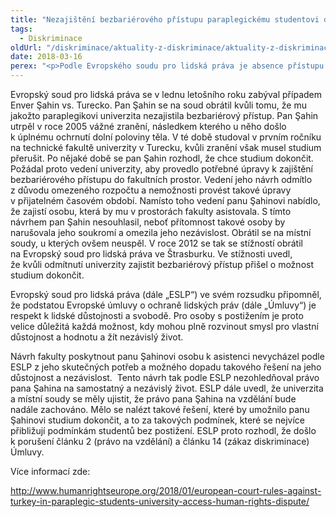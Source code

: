 ```yaml
---
title: "Nezajištění bezbariérového přístupu paraplegickému studentovi do univerzitní budovy bylo diskriminační, rozhodl soud"
tags:
  - Diskriminace
oldUrl: "/diskriminace/aktuality-z-diskriminace/aktuality-z-diskriminace-2018/nezajisteni-bezbarieroveho-pristupu-paraplegickemu-studentovi-do-univerzitni-budovy-bylo-di/"
date: 2018-03-16
perex: "<p>Podle Evropského soudu pro lidská práva je absence přístupu do univerzitní budovy pro imobilní studující porušením jejich práva na vzdělání.</p>"
---
```


<!-- imported from the old website -->

<p>Evropský soud pro lidská práva se v lednu letošního roku zabýval případem Enver Şahin vs. Turecko. Pan Şahin se na soud obrátil kvůli tomu, že mu jakožto paraplegikovi univerzita nezajistila bezbariérový přístup. Pan Şahin utrpěl v roce 2005 vážné zranění, následkem kterého u něho došlo k úplnému ochrnutí dolní poloviny těla. V té době studoval v prvním ročníku na technické fakultě univerzity v Turecku, kvůli zranění však musel studium přerušit. Po nějaké době se pan Şahin rozhodl, že chce studium dokončit. Požádal proto vedení univerzity, aby provedlo potřebné úpravy k zajištění bezbariérového přístupu do fakultních prostor. Vedení jeho návrh odmítlo z důvodu omezeného rozpočtu a nemožnosti provést takové úpravy v přijatelném časovém období. Namísto toho vedení panu Şahinovi nabídlo, že zajistí osobu, která by mu v prostorách fakulty asistovala. S tímto návrhem pan Şahin nesouhlasil, neboť přítomnost takové osoby by narušovala jeho soukromí a omezila jeho nezávislost. Obrátil se na místní soudy, u kterých ovšem neuspěl. V roce 2012 se tak se stížností obrátil na Evropský soud pro lidská práva ve Štrasburku. Ve stížnosti uvedl, že kvůli odmítnutí univerzity zajistit bezbariérový přístup přišel o možnost studium dokončit.</p> <p>Evropský soud pro lidská práva (dále „ESLP“) ve svém rozsudku připomněl, že podstatou Evropské úmluvy o ochraně lidských práv (dále „Úmluvy“) je respekt k lidské důstojnosti a svobodě. Pro osoby s postižením je proto velice důležitá každá možnost, kdy mohou plně rozvinout smysl pro vlastní důstojnost a hodnotu a žít nezávislý život. </p> <p>Návrh fakulty poskytnout panu Şahinovi osobu k asistenci nevycházel podle ESLP z jeho skutečných potřeb a možného dopadu takového řešení na jeho důstojnost a nezávislost.  Tento návrh tak podle ESLP nezohledňoval právo pana Şahina na samostatný a nezávislý život. ESLP dále uvedl, že univerzita a místní soudy se měly ujistit, že právo pana Şahina na vzdělání bude nadále zachováno. Mělo se nalézt takové řešení, které by umožnilo panu Şahinovi studium dokončit, a to za takových podmínek, které se nejvíce přibližují podmínkám studentů bez postižení. ESLP proto rozhodl, že došlo k porušení článku 2 (právo na vzdělání) a článku 14 (zákaz diskriminace) Úmluvy.</p> <p>Více informací zde:</p> <a title="Otevření do nového okna" href="http://www.humanrightseurope.org/2018/01/european-court-rules-against-turkey-in-paraplegic-students-university-access-human-rights-dispute/" target="_blank">http://www.humanrightseurope.org/2018/01/european-court-rules-against-turkey-in-paraplegic-students-university-access-human-rights-dispute/</a> <img alt="" src="https://www.ochrance.cz/typo3/ext/od_linkdesc/icons/external.gif" class="od_linkdesc_icon_external" />
